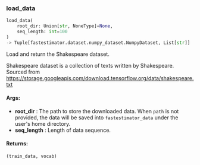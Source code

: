 

### load_data
```python
load_data(
	root_dir: Union[str, NoneType]=None,
	seq_length: int=100
)
-> Tuple[fastestimator.dataset.numpy_dataset.NumpyDataset, List[str]]
```
Load and return the Shakespeare dataset.

Shakespeare dataset is a collection of texts written by Shakespeare.
Sourced from https://storage.googleapis.com/download.tensorflow.org/data/shakespeare.txt


#### Args:

* **root_dir** :  The path to store the downloaded data. When `path` is not provided, the data will be saved into        `fastestimator_data` under the user's home directory.
* **seq_length** :  Length of data sequence.

#### Returns:
    (train_data, vocab)